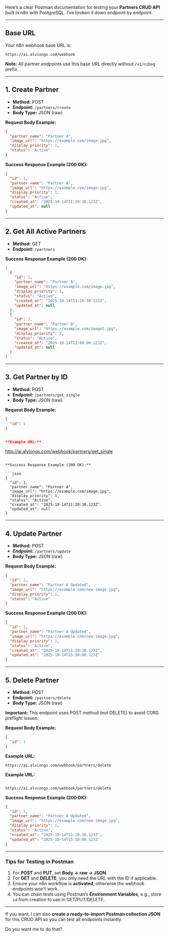 Here’s a clear Postman documentation for testing your **Partners CRUD API** built in n8n with PostgreSQL. I’ve broken it down endpoint by endpoint.

---

## **Base URL**

Your n8n webhook base URL is:

```
https://ai.alviongs.com/webhook
```

**Note:** All partner endpoints use this base URL directly without `/v1/nibog` prefix.

---

## **1. Create Partner**

* **Method:** POST
* **Endpoint:** `/partners/create`
* **Body Type:** JSON (raw)

**Request Body Example:**

```json
{
  "partner_name": "Partner A",
  "image_url": "https://example.com/image.jpg",
  "display_priority": 1,
  "status": "Active"
}
```

**Success Response Example (200 OK):**

```json
{
  "id": 1,
  "partner_name": "Partner A",
  "image_url": "https://example.com/image.jpg",
  "display_priority": 1,
  "status": "Active",
  "created_at": "2025-10-14T11:20:30.123Z",
  "updated_at": null
}
```

---

## **2. Get All Active Partners**

* **Method:** GET
* **Endpoint:** `/partners`

**Success Response Example (200 OK):**

```json
[
  {
    "id": 1,
    "partner_name": "Partner A",
    "image_url": "https://example.com/image.jpg",
    "display_priority": 1,
    "status": "Active",
    "created_at": "2025-10-14T11:20:30.123Z",
    "updated_at": null
  },
  {
    "id": 2,
    "partner_name": "Partner B",
    "image_url": "https://example.com/image2.jpg",
    "display_priority": 2,
    "status": "Active",
    "created_at": "2025-10-14T12:00:00.123Z",
    "updated_at": null
  }
]
```

---

## **3. Get Partner by ID**

* **Method:** POST
* **Endpoint:** `/partners/get_single`
* **Body Type:** JSON (raw)

**Request Body Example:**

```json
{
  "id": 1
}


**Example URL:**

```
http://ai.alviongs.com/webhook/partners/get_single
```

**Success Response Example (200 OK):**

```json
{
  "id": 1,
  "partner_name": "Partner A",
  "image_url": "https://example.com/image.jpg",
  "display_priority": 1,
  "status": "Active",
  "created_at": "2025-10-14T11:20:30.123Z",
  "updated_at": null
}
```

---

## **4. Update Partner**

* **Method:** POST
* **Endpoint:** `/partners/update`
* **Body Type:** JSON (raw)

**Request Body Example:**

```json
{
  "id": 1,
  "partner_name": "Partner A Updated",
  "image_url": "https://example.com/new-image.jpg",
  "display_priority": 1,
  "status": "Active"
}
```

**Success Response Example (200 OK):**

```json
{
  "id": 1,
  "partner_name": "Partner A Updated",
  "image_url": "https://example.com/new-image.jpg",
  "display_priority": 1,
  "status": "Active",
  "created_at": "2025-10-14T11:20:30.123Z",
  "updated_at": "2025-10-14T15:50:00.123Z"
}
```

---

## **5. Delete Partner**

* **Method:** POST
* **Endpoint:** `/partners/delete`
* **Body Type:** JSON (raw)

**Important:** This endpoint uses POST method (not DELETE) to avoid CORS preflight issues.

**Request Body Example:**

```json
{
  "id": 1
}
```

**Example URL:**

```
https://ai.alviongs.com/webhook/partners/delete
```

**Example URL:**

```

https://ai.alviongs.com/webhook/partners/delete
```

**Success Response Example (200 OK):**

```json
{
  "id": 1,
  "partner_name": "Partner A Updated",
  "image_url": "https://example.com/new-image.jpg",
  "display_priority": 1,
  "status": "Active",
  "created_at": "2025-10-14T11:20:30.123Z",
  "updated_at": "2025-10-14T15:50:00.123Z"
}
```

---

### **Tips for Testing in Postman**

1. For **POST** and **PUT**, set **Body → raw → JSON**.
2. For **GET** and **DELETE**, you only need the URL with the ID if applicable.
3. Ensure your n8n workflow is **activated**, otherwise the webhook endpoints won’t work.
4. You can chain tests using Postman’s **Environment Variables**, e.g., store `id` from creation to use in GET/PUT/DELETE.

---

If you want, I can also **create a ready-to-import Postman collection JSON** for this CRUD API so you can test all endpoints instantly.

Do you want me to do that?
